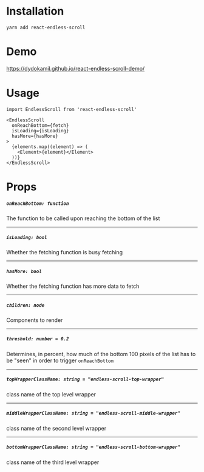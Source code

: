 # Installation

    yarn add react-endless-scroll

# Demo

https://dydokamil.github.io/react-endless-scroll-demo/

# Usage
    import EndlessScroll from 'react-endless-scroll'

    <EndlessScroll
      onReachBottom={fetch}
      isLoading={isLoading}
      hasMore={hasMore}
    >
      {elements.map((element) => (
        <Element>{element}</Element>
      ))}
    </EndlessScroll>

# Props

##### `onReachBottom: function`

The function to be called upon reaching the bottom of the list

---

##### `isLoading: bool`

Whether the fetching function is busy fetching

---

##### `hasMore: bool`

Whether the fetching function has more data to fetch

---

##### `children: node`

Components to render

---

##### `threshold: number = 0.2`

Determines, in percent, how much of the bottom 100 pixels of the list has to be "seen" in order to trigger `onReachBottom`

---

##### `topWrapperClassName: string = "endless-scroll-top-wrapper"`

class name of the top level wrapper

---

##### `middleWrapperClassName: string = "endless-scroll-middle-wrapper"`

class name of the second level wrapper

---

##### `bottomWrapperClassName: string = "endless-scroll-bottom-wrapper"`

class name of the third level wrapper
